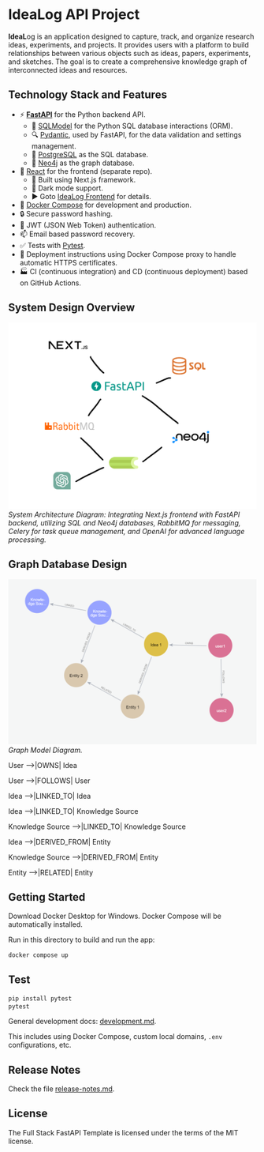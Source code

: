 # IdeaLog API Project
**IdeaL**og  is an application designed to capture, track, and organize research ideas, experiments, and projects. It provides users with a platform to build relationships between various objects such as ideas, papers, experiments, and sketches. The goal is to create a comprehensive knowledge graph of interconnected ideas and resources.

## Technology Stack and Features

- ⚡ [**FastAPI**](https://fastapi.tiangolo.com) for the Python backend API.
    - 🧰 [SQLModel](https://sqlmodel.tiangolo.com) for the Python SQL database interactions (ORM).
    - 🔍 [Pydantic](https://docs.pydantic.dev), used by FastAPI, for the data validation and settings management.
    - 💾 [PostgreSQL](https://www.postgresql.org) as the SQL database.
    - 🛜 [Neo4j](https://neo4j.com/) as the graph database.
- 🚀 [React](https://react.dev) for the frontend (separate repo).
    - 💃 Built using Next.js framework.
    - 🦇 Dark mode support.
    - ▶️ Goto [IdeaLog Frontend](https://github.com/patrykwoz/idealog-frontend) for details.
- 🐋 [Docker Compose](https://www.docker.com) for development and production.
- 🔒 Secure password hashing.
- 🔑 JWT (JSON Web Token) authentication.
- 📫 Email based password recovery.
- ✅ Tests with [Pytest](https://pytest.org).
- 🚢 Deployment instructions using Docker Compose proxy to handle automatic HTTPS certificates.
- 🏭 CI (continuous integration) and CD (continuous deployment) based on GitHub Actions.

## System Design Overview

![Components Diagram](img/SystemOverview.png)
*System Architecture Diagram: Integrating Next.js frontend with FastAPI backend, utilizing SQL and Neo4j databases, RabbitMQ for messaging, Celery for task queue management, and OpenAI for advanced language processing.*

## Graph Database Design

![Components Diagram](img/GraphModel.png)
*Graph Model Diagram.*

User -->|OWNS| Idea

User -->|FOLLOWS| User

Idea -->|LINKED_TO| Idea

Idea -->|LINKED_TO| Knowledge Source

Knowledge Source -->|LINKED_TO| Knowledge Source

Idea -->|DERIVED_FROM| Entity

Knowledge Source -->|DERIVED_FROM| Entity

Entity -->|RELATED| Entity

## Getting Started
Download Docker Desktop for Windows. Docker Compose will be automatically installed.

Run in this directory to build and run the app:

```
docker compose up
```

## Test
```
pip install pytest
pytest
```

General development docs: [development.md](./development.md).

This includes using Docker Compose, custom local domains, `.env` configurations, etc.

## Release Notes

Check the file [release-notes.md](./release-notes.md).

## License

The Full Stack FastAPI Template is licensed under the terms of the MIT license.
